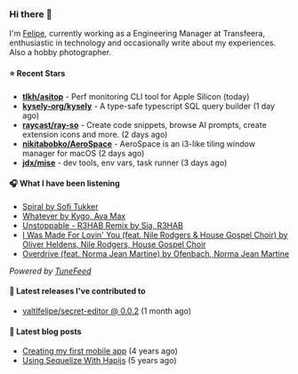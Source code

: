 ### Hi there 👋

I'm [Felipe](https://felipevm.com), currently working as a Engineering Manager at Transfeera, enthusiastic in technology and occasionally write about my experiences. Also a hobby photographer.

#### ⭐ Recent Stars
- **[tlkh/asitop](https://github.com/tlkh/asitop)** - Perf monitoring CLI tool for Apple Silicon (today)
- **[kysely-org/kysely](https://github.com/kysely-org/kysely)** - A type-safe typescript SQL query builder (1 day ago)
- **[raycast/ray-so](https://github.com/raycast/ray-so)** - Create code snippets, browse AI prompts, create extension icons and more. (2 days ago)
- **[nikitabobko/AeroSpace](https://github.com/nikitabobko/AeroSpace)** - AeroSpace is an i3-like tiling window manager for macOS (2 days ago)
- **[jdx/mise](https://github.com/jdx/mise)** - dev tools, env vars, task runner (3 days ago)

#### 🎧 What I have been listening
- [Spiral by Sofi Tukker](https://open.spotify.com/track/6RfgvYyQaM3lFys834sWwx)
- [Whatever by Kygo, Ava Max](https://open.spotify.com/track/0LMwmV37RCmBO2so0szAFs)
- [Unstoppable - R3HAB Remix by Sia, R3HAB](https://open.spotify.com/track/0F3v8p8ZnEGtZDxNcJ5Klq)
- [I Was Made For Lovin&#39; You (feat. Nile Rodgers &amp; House Gospel Choir) by Oliver Heldens, Nile Rodgers, House Gospel Choir](https://open.spotify.com/track/2LxdNADWier3MKTei8FbOY)
- [Overdrive (feat. Norma Jean Martine) by Ofenbach, Norma Jean Martine](https://open.spotify.com/track/3bK1zVFBKIzYjmptmI4NsJ)

_Powered by [TuneFeed](https://tunefeed.app?ref=valtlfelipe-gh-profile)_ 

#### 🚀 Latest releases I've contributed to


- [valtlfelipe/secret-editor @ 0.0.2](https://github.com/valtlfelipe/secret-editor/releases/tag/0.0.2) (1 month ago)

#### 📄 Latest blog posts
- [Creating my first mobile app](https://felipevm.com/posts/creating-my-first-mobile-app/) (4 years ago)
- [Using Sequelize With Hapijs](https://felipevm.com/posts/using-sequelize-with-hapijs/) (5 years ago)
